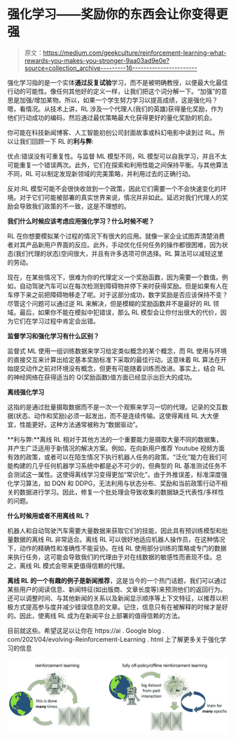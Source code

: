 # 强化学习——奖励你的东西会让你变得更强

> 原文：<https://medium.com/geekculture/reinforcement-learning-what-rewards-you-makes-you-stronger-9aa03ad9e0e?source=collection_archive---------16----------------------->

强化学习指的是一个实体**通过反复试验**学习，而不是被明确教授，以便最大化最佳行动的可能性。像任何其他好的定义一样，让我们把这个词分解一下。“加强”的意思是加强/增加某物。所以，如果一个学生努力学习以提高成绩，这是强化吗？嗯，看情况。从技术上讲，RL 涉及一个代理人(我们的英雄)获得量化奖励，作为他们行动成功的编码，然后通过最优策略最大化获得更好的量化奖励的机会。

你可能在科技新闻博客、人工智能初创公司封面故事或科幻电影中读到过 RL。所以让我们回顾一下 RL 的**利与弊**:

优点:错误没有可重复性。与监督 ML 模型不同，RL 模型可以自我学习，并且不太可能重复一个错误两次。此外，它们在探索和利用性能之间保持平衡。与其他算法不同，RL 可以制定发现新领域的完美策略，并利用过去的正确行动。

反对:RL 模型可能不会很快收敛到一个政策，因此它们需要一个不会快速变化的环境。对于它们可能被部署的真实世界来说，情况并非如此。延迟对我们代理人的奖励会导致我们政策的不一致，这是不理想的。

**我们什么时候应该考虑应用强化学习？什么时候不呢？**

RL 在你想要模拟某个过程的情况下有很大的应用。就像一家企业试图弄清楚消费者对其产品新用户界面的反应。此外，手动优化任何任务的操作都很困难，因为状态(我们代理的状态)空间很大，并且有许多选项可供选择。RL 算法可以减轻这里的劳动。

现在，在某些情况下，很难为你的代理定义一个奖励函数，因为需要一个数值。例如，自动驾驶汽车可以在每次检测到障碍物并停下来时获得奖励。但是如果有人在车停下来之前把障碍物移走了呢。对于这部分成功，数字奖励是否应该保持不变？尽管这个问题可以通过逆 RL 来解决，但是模糊的奖励函数并不是最好的 RL 领域。最后，如果你不能在模拟中犯错误，那么 RL 模型会让你付出很大的代价，因为它们在学习过程中肯定会出错。

**监督学习和强化学习有什么区别？**

监督式 ML 使用一组训练数据来学习给定类似概念的某个概念，而 RL 使用与环境的直接交互来计算出给定基本奖励标准下采取的最佳行动。这意味着 RL 算法在开始提交动作之前对环境没有概念，但更有可能随着训练而改进。事实上，结合 RL 的神经网络在获得适当的 Q(奖励函数)值方面已经显示出巨大的成功。

**离线强化学习**

这指的是通过批量摄取数据而不是一次一个观察来学习一切的代理。记录的交互数据(状态、动作和奖励)必须一起发出，而不是连续传输。这使得离线 RL 大大便宜，性能更好。这种方法通常被称为“数据驱动”。

**利与弊:**离线 RL 相对于其他方法的一个重要能力是摄取大量不同的数据集，并产生广泛适用于新情况的解决方案。例如，在向新用户推荐 Youtube 视频方面有效的政策，或者可以在陌生情况下执行机器人任务的政策。“泛化”能力在我们可能构建的几乎任何机器学习系统中都是必不可少的，但典型的 RL 基准测试任务不会测试这一属性。这使得离线学习变得更加“常识化”。由于外推误差，标准深度强化学习算法，如 DQN 和 DDPG，无法利用与状态分布、奖励和当前政策行动不相关的数据进行学习。因此，修复一个批处理会导致收集的数据缺乏代表性/多样性的问题。

**什么时候用或者不用离线 RL？**

机器人和自动驾驶汽车需要大量数据来获取它们的技能，因此具有预训练模型和批量数据的离线 RL 非常适合。离线 RL 可以很好地适应机器人操作员，在这种情况下，动作的精确性和准确性不能妥协。在线 RL 使用部分训练的策略或专门的数据来执行任务，这可能会导致我们的代理由于对在线数据的敏感性而表现不佳。总之，离线 RL 模式会带来更值得信赖的代理。

**离线 RL** **的一个有趣的例子是新闻推荐**，这是当今的一个热门话题，我们可以通过某些用户的阅读信息、新闻特征(如出版商、文章长度等)来预测他们的返回行为。还可以调整时间、与其他新闻的关系以及新闻显示顺序等上下文特征，以推荐以积极方式提高参与度并减少错误信息的文章。记住，信息只有在被解释的时候才是好的。因此，使离线 RL 成为在新闻平台上部署的值得信赖的方法。

目前就这些。希望这足以让你在 https://ai . Google blog . com/2021/04/evolving-Reinforcement-Learning . html 上了解更多关于强化学习的信息

![](img/5b07444f54ca2cd351e6ccc58537c18f.png)
